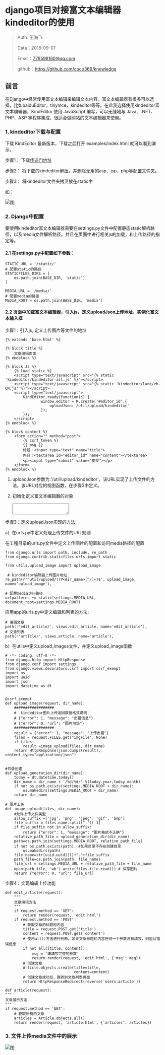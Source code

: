 
# django项目对接富文本编辑器kindeditor的使用

>Auth: 王海飞
>
>Data：2018-09-07
>
>Email：779598160@qq.com
>
>github：https://github.com/coco369/knowledge

## 前言

在Django中经常使用富文本编辑来编辑文本内容。富文本编辑器有很多可以选择，比如baiduEditor，tinymce，kindeditor等等。在此我选择使用kindeditor富文本编辑器，KindEditor 使用 JavaScript 编写，可以无缝地与 Java、.NET、PHP、ASP 等程序集成，很适合做网站的文本编辑器来使用。

### 1. kindeditor下载与配置

下载 KindEditor 最新版本，下载之后打开 examples/index.html 就可以看到演示。

步骤1： 下载[传送门地址](http://www.kindsoft.net/down.php)

步骤2： 将下载的kindeditor解压，并删除无用的asp、jsp、php等配置文件夹。

步骤3： 将kindeditor文件夹拷贝放在static中

如：
	
![图](../images/django_kindeditor.png)

### 2. Django中配置

要使用kindeditor富文本编辑器需要在settings.py文件中配置静态static解析路径，以及media文件解析路径。并且在页面中进行相关js的加载，和上传路径的指定等。
	
#### 2.1 在settings.py中配置如下参数：

	STATIC_URL = '/static/'
	# 配置static的路径
	STATICFILES_DIRS = [
	    os.path.join(BASE_DIR, 'static')
	]
	
	MEDIA_URL = '/media/'
	# 配置media的路径
	MEDIA_ROOT = os.path.join(BASE_DIR, 'media')

#### 2.2 页面中加载富文本编辑器，引入js，定义uploadJson上传地址，实例化富文本输入框

步骤1：引入js, 定义上传图片等文件的地址

	{% extends 'base.html' %}
	
	{% block title %}
	    文章编辑页面
	{% endblock %}
	
	{% block Js %}
	    {% load static %}
	    <script type="text/javascript" src="{% static 'kindeditor/kindeditor-all.js' %}"></script>
	    <script type="text/javascript" src="{% static 'kindeditor/lang/zh-CN.js' %}"></script>
	    <script type="text/javascript">
	        KindEditor.ready(function(K) {
	                window.editor = K.create('#editor_id',{
	                    uploadJson:'/util/upload/kindeditor'
	                });
	        });
	    </script>
	{% endblock %}
	
	{% block content %}
	    <form action="" method="post">
	        {% csrf_token %}
	        {{ msg }}
	        标题：<input type="text" name="title">
	        内容：<textarea id="editor_id" name="content"></textarea>
	        <p><input type="submit" value="提交"></p>
	    </form>
	{% endblock %}


1) uploadJson参数为:'/util/upload/kindeditor'，该URL实现了上传文件的方法。该URL对应的视图函数，在步骤3中定义。

2) 初始化定义富文本编辑器的对象

	<textarea id="editor_id" name="content">

	</textarea>

步骤3：定义uploadJson实现的方法

a）在urls.py中定义处理上传文件的URL规则

在工程目录的urls.py文件中定义上传图片的配置和访问media路径的配置

	from django.urls import path, include, re_path
	from django.contrib.staticfiles.urls import static

	from utils.upload_image import upload_image

	 # kindeditor编辑器上传图片地址
    re_path(r'^util/upload/(?P<dir_name>[^/]+)$', upload_image, name='upload_image'),

	# 配置media访问路径
	urlpatterns += static(settings.MEDIA_URL, document_root=settings.MEDIA_ROOT)

应用app的urls.py中定义编辑和列表的方法:

	# 编辑文章
	path(r'edit_article/', views.edit_article, name='edit_article'),
	# 文章列表
	path(r'article/', views.article, name='article'),



b）在utils中定义upload_images文件，并定义upload_image函数


	# -*- coding: utf-8 -*-
	from django.http import HttpResponse
	from django.conf import settings
	from django.views.decorators.csrf import csrf_exempt
	import os
	import uuid
	import json
	import datetime as dt
	
	
	@csrf_exempt
	def upload_image(request, dir_name):
	    ##################
	    #  kindeditor图片上传返回数据格式说明：
	    # {"error": 1, "message": "出错信息"}
	    # {"error": 0, "url": "图片地址"}
	    ##################
	    result = {"error": 1, "message": "上传出错"}
	    files = request.FILES.get("imgFile", None)
	    if files:
	        result =image_upload(files, dir_name)
	    return HttpResponse(json.dumps(result), content_type="application/json")
	
	
	#目录创建
	def upload_generation_dir(dir_name):
	    today = dt.datetime.today()
	    dir_name = dir_name + '/%d/%d/' %(today.year,today.month)
	    if not os.path.exists(settings.MEDIA_ROOT + dir_name):
	        os.makedirs(settings.MEDIA_ROOT + dir_name)
	    return dir_name
	
	# 图片上传
	def image_upload(files, dir_name):
	    #允许上传文件类型
	    allow_suffix =['jpg', 'png', 'jpeg', 'gif', 'bmp']
	    file_suffix = files.name.split(".")[-1]
	    if file_suffix not in allow_suffix:
	        return {"error": 1, "message": "图片格式不正确"}
	    relative_path_file = upload_generation_dir(dir_name)
	    path=os.path.join(settings.MEDIA_ROOT, relative_path_file)
	    if not os.path.exists(path): #如果目录不存在创建目录
	        os.makedirs(path)
	    file_name=str(uuid.uuid1())+"."+file_suffix
	    path_file=os.path.join(path, file_name)
	    file_url = settings.MEDIA_URL + relative_path_file + file_name
	    open(path_file, 'wb').write(files.file.read()) # 保存图片
	    return {"error": 0, "url": file_url}

步骤4：实现编辑上传功能

	def edit_article(request):
	    """
	    文章编辑方法
	    """
	    if request.method == 'GET':
	        return render(request, 'edit.html')
	    if request.method == 'POST':
	        # 获取文章的标题和内容
	        title = request.POST.get('title')
	        content = request.POST.get('content')
	        # 使用all()方法进行判断，如果文章标题和内容任何一个参数没有填写，则返回错误信息
	        if not all([title, content]):
	            msg = '请填写完整的参数'
	            return render(request, 'edit.html', {'msg': msg})
	        # 创建文章
	        Article.objects.create(title=title,
	                               content=content)
	        # 创建文章成功后，跳转到文章列表页面
	        return HttpResponseRedirect(reverse('users:article'))

	def article(request):
    """
    文章展示方法
    """
    if request.method == 'GET':
        # 获取所有的文章
        articles = Article.objects.all()
        return render(request, 'article.html', {'articles': articles})



### 3. 文件上传media文件中的展示

![图](../images/django_kindeditor_mediapng.png)

